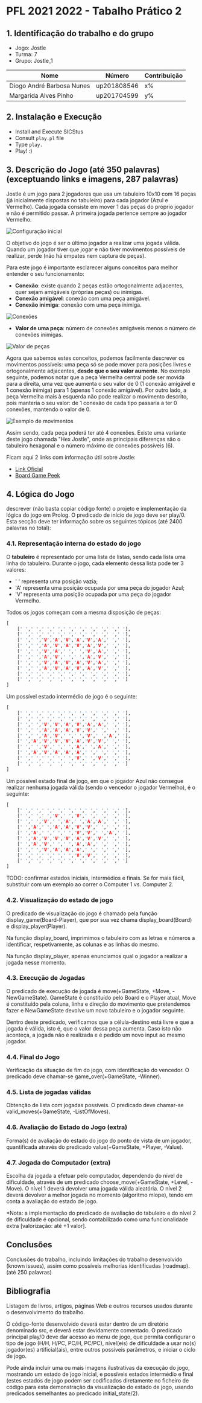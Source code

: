 # PFL 2021 2022 - Tabalho Prático 2

## 1. Identificação do trabalho e do grupo

- Jogo: Jostle
- Turma: 7
- Grupo: Jostle_1

| Nome | Número | Contribuição |
| -- | -- | -- |
| Diogo André Barbosa Nunes | up201808546 | x% |
| Margarida Alves Pinho | up201704599 | y% |

## 2. Instalação e Execução
- Install and Execute SICStus
- Consult ```play.pl``` file
- Type ```play.```
- Play! :)

## 3. Descrição do Jogo (até 350 palavras) (exceptuando links e imagens, 287 palavras)
Jostle é um jogo para 2 jogadores que usa um tabuleiro 10x10 com 16 peças (já inicialmente dispostas no tabuleiro) para cada jogador (Azul e Vermelho). Cada jogada consiste em mover 1 das peças do próprio jogador e não é permitido passar. A primeira jogada pertence sempre ao jogador Vermelho.

![Configuração inicial](images/inicial_setup.png)

O objetivo do jogo é ser o último jogador a realizar uma jogada válida. Quando um jogador tiver que jogar e não tiver movimentos possíveis de realizar, perde (não há empates nem captura de peças).

Para este jogo é importante esclarecer alguns conceitos para melhor entender o seu funcionamento:
- **Conexão**: existe quando 2 peças estão ortogonalmente adjacentes, quer sejam amigáveis (próprias peças) ou inimigas.
- **Conexão amigável**: conexão com uma peça amigável.
- **Conexão inimiga**: conexão com uma peça inimiga.

![Conexões](images/connections.png)

- **Valor de uma peça**: número de conexões amigáveis menos o número de conexões inimigas.

![Valor de peças](images/value_example.png)

Agora que sabemos estes conceitos, podemos facilmente descrever os movimentos possíveis: uma peça só se pode mover para posições livres e ortogonalmente adjacentes, **desde que o seu valor aumente**. No exemplo seguinte, podemos notar que a peça Vermelha central pode ser movida para a direita, uma vez que aumenta o seu valor de 0 (1 conexão amigável e 1 conexão inimiga) para 1 (apenas 1 conexão amigável). Por outro lado, a peça Vermelha mais à esquerda não pode realizar o movimento descrito, pois manteria o seu valor: de 1 conexão de cada tipo passaria a ter 0 conexões, mantendo o valor de 0.

![Exemplo de movimentos](images/move_example.png)

Assim sendo, cada peça poderá ter até 4 conexões. Existe uma variante deste jogo chamada "Hex Jostle", onde as principais diferenças são o tabuleiro hexagonal e o número máximo de conexões possíveis (6).

Ficam aqui 2 links com informação útil sobre Jostle:
- [Link Oficial](http://www.marksteeregames.com/Jostle_Go_rules.pdf)
- [Board Game Peek](https://boardgamegeek.com/boardgame/68808/jostle)

## 4. Lógica do Jogo
descrever (não basta copiar código fonte) o projeto e implementação da lógica do  jogo  em  Prolog.  O  predicado  de  início  de  jogo  deve  ser  play/0.  Esta  secção  deve  ter informação sobre os seguintes tópicos (até 2400 palavras no total): 

### 4.1. Representação interna do estado do jogo

O **tabuleiro** é representado por uma lista de listas, sendo cada lista uma linha do tabuleiro. Durante o jogo, cada elemento dessa lista pode ter 3 valores:
- ' ' representa uma posição vazia;
- 'A' representa uma posição ocupada por uma peça do jogador Azul;
- 'V' representa uma posição ocupada por uma peça do jogador Vermelho.

Todos os jogos começam com a mesma disposição de peças:
```prolog
[
    [' ',' ',' ',' ',' ',' ',' ',' ',' ',' '],
    [' ',' ',' ',' ',' ',' ',' ',' ',' ',' '],
    [' ',' ','V','A','V','A','V','A',' ',' '],
    [' ',' ','A','V','A','V','A','V',' ',' '],
    [' ',' ','V','A',' ',' ','V','A',' ',' '],
    [' ',' ','A','V',' ',' ','A','V',' ',' '],
    [' ',' ','V','A','V','A','V','A',' ',' '],
    [' ',' ','A','V','A','V','A','V',' ',' '],
    [' ',' ',' ',' ',' ',' ',' ',' ',' ',' '],
    [' ',' ',' ',' ',' ',' ',' ',' ',' ',' ']
]
```

Um possível estado intermédio de jogo é o seguinte:
```prolog
[
    [' ',' ',' ',' ',' ',' ',' ',' ',' ',' '],
    [' ',' ',' ',' ',' ',' ',' ',' ',' ',' '],
    [' ',' ','V','V','A','V','A','A',' ',' '],
    [' ',' ','A','A','A','V','V',' ',' ',' '],
    [' ',' ','A','V',' ',' ','V',' ','A',' '],
    [' ','A','V','V','V','A','V','V',' ',' '],
    [' ',' ','V',' ',' ','A',' ','A',' ',' '],
    [' ','A','V','A','A','A',' ',' ',' ',' '],
    [' ',' ',' ',' ',' ','V',' ','V',' ',' '],
    [' ',' ',' ',' ',' ',' ',' ',' ',' ',' ']
]
```

Um possível estado final de jogo, em que o jogador Azul não consegue realizar nenhuma jogada válida (sendo o vencedor o jogador Vermelho), é o seguinte:
```prolog
[
    [' ',' ',' ',' ',' ',' ',' ',' ',' ',' '],
    [' ',' ',' ','V',' ','V',' ',' ',' ',' '],
    [' ',' ','V',' ','A',' ','A','A',' ',' '],
    [' ','A',' ','A','A','V','V',' ',' ',' '],
    [' ','A',' ',' ',' ','V','V',' ','A',' '],
    [' ','A','V','V','V','A','V','V',' ',' '],
    [' ','A','V',' ',' ','A','A',' ',' ',' '],
    [' ',' ','V','A','A','A',' ',' ',' ',' '],
    [' ',' ',' ',' ',' ','V','V',' ',' ',' '],
    [' ',' ',' ',' ',' ',' ',' ',' ',' ',' ']
]
```

TODO: confirmar estados iniciais, intermédios e finais. Se for mais fácil, substituir com um exemplo ao correr o Computer 1 vs. Computer 2.

### 4.2. Visualização do estado de jogo
O predicado de visualização do jogo é chamado pela função display_game(Board-Player), que por sua vez chama display_board(Board) e display_player(Player).

Na função display_board, imprimimos o tabuleiro com as letras e números a identificar, respetivamente, as colunas e as linhas do mesmo.

Na função display_player, apenas enunciamos qual o jogador a realizar a jogada nesse momento.

### 4.3. Execução de Jogadas
O predicado de execução de jogada é move(+GameState, +Move, -NewGameState). GameState é constituído pelo Board e o Player atual, Move é constituído pela coluna, linha e direção do movimento que pretendemos fazer e NewGameState devolve um novo tabuleiro e o jogador seguinte.

Dentro deste predicado, verificamos que a célula-destino está livre e que a jogada é válida, isto é, que o valor dessa peça aumenta. Caso isto não aconteça, a jogada não é realizada e é pedido um novo input ao mesmo jogador.

### 4.4. Final do Jogo
Verificação da situação de fim do jogo, com identificação do vencedor. O predicado deve chamar-se game_over(+GameState, -Winner).

### 4.5. Lista de jogadas válidas
Obtenção de lista com jogadas possíveis. O predicado deve chamar-se valid_moves(+GameState, -ListOfMoves). 

### 4.6. Avaliação do Estado do Jogo (extra)
Forma(s) de avaliação do estado do jogo do ponto de vista de um jogador, quantificada através do predicado value(+GameState, +Player, -Value).

### 4.7. Jogada do Computador (extra)
Escolha da jogada a efetuar pelo computador, dependendo do nível de dificuldade, através de um predicado choose_move(+GameState, +Level, -Move). O nível 1 deverá devolver uma jogada válida aleatória. O nível 2 deverá devolver a melhor jogada no momento (algoritmo míope), tendo em conta a avaliação do estado de jogo.

\*Nota: a implementação  do predicado de avaliação do tabuleiro  e do nível  2  de  dificuldade é 
opcional, sendo contabilizado como uma funcionalidade extra [valorização: até +1 valor].

## Conclusões
Conclusões do trabalho, incluindo limitações do trabalho desenvolvido (known issues), assim como possíveis melhorias identificadas (roadmap). (até 250 palavras)

## Bibliografia
Listagem de livros, artigos, páginas Web e outros recursos usados durante o desenvolvimento do trabalho.


O código-fonte desenvolvido deverá estar dentro de um diretório denominado src, e deverá estar devidamente comentado. O predicado principal play/0 deve dar acesso ao menu de jogo, que permita configurar o tipo de jogo (H/H, H/PC, PC/H, PC/PC), nível(eis) de dificuldade a usar no(s) jogador(es) artificial(ais), entre outros possíveis parâmetros, e iniciar o ciclo de jogo. 

Pode ainda incluir uma ou mais imagens ilustrativas da execução do jogo, mostrando um estado de jogo inicial, e possíveis estados intermédio e final (estes estados de jogo podem ser codificados diretamente no ficheiro de código para esta demonstração da visualização do estado de jogo, usando predicados semelhantes ao predicado initial_state/2).